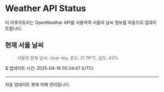 
# Weather API Status

이 리포지토리는 OpenWeather API를 사용하여 서울의 날씨 정보를 자동으로 업데이트합니다.

## 현재 서울 날씨
> 서울의 현재 날씨: clear sky, 온도: 21.76°C, 습도: 43%

⏳ 업데이트 시간: 2025-04-16 05:34:47 (UTC)

---
자동 업데이트 봇에 의해 관리됩니다.
